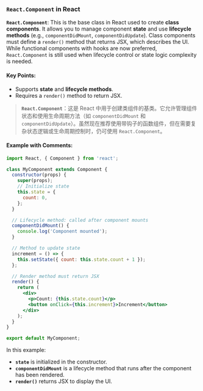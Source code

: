 ### `React.Component` in React

**`React.Component`**: This is the base class in React used to create **class components**. It allows you to manage component **state** and use **lifecycle methods** (e.g., `componentDidMount`, `componentDidUpdate`). Class components must define a `render()` method that returns JSX, which describes the UI. While functional components with hooks are now preferred, `React.Component` is still used when lifecycle control or state logic complexity is needed.

#### Key Points:
- Supports **state** and **lifecycle methods**.
- Requires a `render()` method to return JSX.

> **`React.Component`**：这是 React 中用于创建类组件的基类。它允许管理组件状态和使用生命周期方法（如 `componentDidMount` 和 `componentDidUpdate`）。虽然现在推荐使用带钩子的函数组件，但在需要复杂状态逻辑或生命周期控制时，仍可使用 `React.Component`。

#### Example with Comments:

```jsx
import React, { Component } from 'react';

class MyComponent extends Component {
  constructor(props) {
    super(props);
    // Initialize state
    this.state = {
      count: 0,
    };
  }

  // Lifecycle method: called after component mounts
  componentDidMount() {
    console.log('Component mounted');
  }

  // Method to update state
  increment = () => {
    this.setState({ count: this.state.count + 1 });
  };

  // Render method must return JSX
  render() {
    return (
      <div>
        <p>Count: {this.state.count}</p>
        <button onClick={this.increment}>Increment</button>
      </div>
    );
  }
}

export default MyComponent;
```

In this example:
- **`state`** is initialized in the constructor.
- **`componentDidMount`** is a lifecycle method that runs after the component has been rendered.
- **`render()`** returns JSX to display the UI.